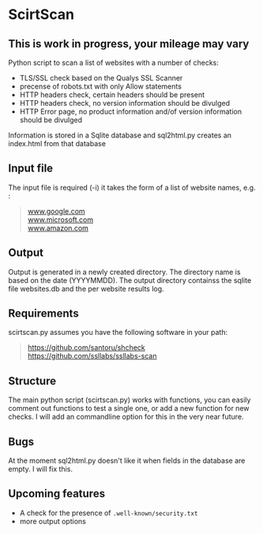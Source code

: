 # ScirtScan
## This is work in progress, your mileage may vary

Python script to scan a list of websites with a number of checks:

* TLS/SSL check based on the Qualys SSL Scanner
* precense of robots.txt with only Allow statements
* HTTP headers check, certain headers should be present
* HTTP headers check, no version information should be divulged
* HTTP Error page, no product information and/of version information should be divulged

Information is stored in a Sqlite database and sql2html.py creates an index.html from that database

## Input file
The input file is required (-i) it takes the form of a list of website names, e.g. :
> www.google.com  
> www.microsoft.com  
> www.amazon.com  

## Output
Output is generated in a newly created directory. The directory name is based on the date (YYYYMMDD). The output directory containss the sqlite file websites.db and the per website results log.

## Requirements
scirtscan.py assumes you have the following software in your path:
> https://github.com/santoru/shcheck  
> https://github.com/ssllabs/ssllabs-scan  


## Structure
The main python script (scirtscan.py) works with functions, you can easily comment out functions to test a single one, or add a new function for new checks. I will add an commandline option for this in the very near future. 

## Bugs
At the moment sql2html.py doesn't like it when fields in the database are empty. I will fix this.

## Upcoming features
* A check for the presence of `.well-known/security.txt `
* more output options
